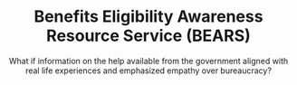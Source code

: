 ---
title: Benefits Eligibility Awareness Resource Service (BEARS)
subtitle: What if information on the help available from the government aligned with real life experiences and emphasized empathy over bureaucracy?
description: The 10x BEARS project is a vision for an empathetic, human-centered world where the public can learn about benefits in a way that reflects their lived experiences, rather than the complexities of bureaucracy.
excerpt: |-
  Millions of Americans access public benefits each year, often triggered by something that happens in their lives, from a joyous occasion like becoming a parent to tragic events like losing a loved one. But our government has no Department of Parenthood. No Ministry for Bereavement. This means that when someone experiences a life event that triggers eligibility for benefits, they are forced to navigate the complexities of multiple agencies (at the federal, state, and/or local levels) to learn about possible benefits, which is often unintuitive and confusing. And it’s up to each person to figure out where to start. The 10x BEARS project is a vision for an empathetic, human-centered world where the public can learn about benefits in a way that reflects their lived experiences, rather than the complexities of bureaucracy.
template: "4"
footer: we-started-as-an-idea-too
intro: |-
    Imagine for a moment that you have experienced a tragedy in your life. Imagine your home was destroyed in a natural disaster. This is a painful and pivotal moment. You are grieving and hopeless, and you need to rebuild your life. You also know that the government may be able to help. Government agencies may offer several benefits that are designed to help people in your situation: inexpensive loans for home rebuilding, emergency food assistance, and changes to your tax obligations reflecting the economic impact of your situation.
  
    With so many options, where do you start with navigating these potential benefits to see which ones you may be eligible for?
  
    That’s the problem. People often don’t know where to start, and when they do, it’s likely going to have you landing on the website for an agency that administers only one of the benefits that you may qualify for. For the other benefits, you’ll have to figure out what agencies administer those programs by starting the process of searching online.
  
    This isn’t a good experience and this is exactly the time when the government should lessen the burden for you to navigate the siloed bureaucracies.
  
    10x believes in trying a new approach to understanding benefits eligibility. What if information on benefits were centered around life events, rather than the various agencies that administer benefits? The 10x BEARS project is taking the lead to imagine what that can look like.
impact: |-
  ## Why this matters
  Currently, finding and learning about benefits information is neither empathetic nor intuitive, and the government can do better. People should not have to navigate a complex matrix of siloed government websites when events in their lives call instead for grief or celebration. We have the opportunity to build trust with the public and prove that civil servants understand the needs of the people we serve.

  The 10x BEARS project is laying a foundation for a human-centered approach for the public to learn about benefits, which is a [top priority for the government](https://www.performance.gov/cx/projects/). We are helping the government imagine and build an empathetic future of public service.
approach: |-
  ## What we're doing
  We’re building out an app preliminarily called the Benefits Eligibility Awareness Resource Service, or BEARS for short. It’s an online resource that streamlines information for multiple benefits–from many different agencies–into one experience that allows users to check their eligibility with just a few simple steps that make sense, all by starting with the question, “What have you experienced in your life?”

  ### How we're doing it

  We’re collaborating with federal agencies to learn about the eligibility criteria for the benefits programs they oversee and mapping them to specific events that many people will face at some point in their lives, such as a death in the family, reaching retirement age, or becoming a parent for the first time. We’re also looking to standardize the eligibility criteria for all federal benefits. So when an applicant goes to look for benefits related to a disability, for example, the application will only ask a disability question once, and that answer will apply to all benefits from different agencies with different definitions for disability.

  The public can get a custom list of benefits they are most likely eligible for by answering a few, short questions. To help them understand benefits programs, we’re creating standardized benefits “cards”, which contain simple explanations of what the benefit program does, who is eligible for it, and information on how to apply. And they can save results without sharing personal information or create an account for personalized notifications.

  And the cherry on top? The BEARS app is powered by two other products that 10x helped stand-up: The US Web Design System for the look and feel of the app, as well as Federalist–which is the static site platform that controls the back-end.

  ### Where we are today

  We’ve completed Phase 3, and Phase 4 is well underway. To scale the product in Phase 4, we’re adding additional federal benefits programs and new functionality.

  We’re actively seeking additional partner agencies to work with us to ensure all the eligibility criteria are accurate and up to date.
future: |-
  ## Next steps
  Current priorities for the BEARS team includes improving functionality and testing features and language with users. Our team is working closely with USA.gov to plan for the eventual integration into their platform for ongoing ownership and development. On the technical side, we received an ATO to launch the application, although without the dashboard or notifications.

  While not in the scope of immediate next steps, our vision is clear that once the prototype is more refined and we get more committed partnerships from agencies, we want to eventually bring in fast-changing eligibility criteria automatically into the BEARS app (Eligibility API’s Initiative, anyone?) and eventually bring in the application processes into the app as well. Imagine!
links:
  - link: https://benefits-tool.usa.gov/retirement/
    text: Retirement
  - link: https://benefits-tool.usa.gov/disability/
    text: Disability
  - link: https://benefits-tool.usa.gov/death-of-a-loved-one/
    text: Death of a loved one

phaseData:
  phase: "4"
  status: "1"
summary:
  - text: Information on government benefits and services is typically agency-centered, rather than human-centered.
  - text: Seeking information about benefits programs from multiple government sources is confusing and distressing. These effects are compounded when someone is forced to navigate this information during times of grief and need.
  - text: 10x is improving benefits awareness by creating a centralized, interactive resource for federal benefits eligibility information organized around key life events.
team:
  members: Renata Bartlett, Meghan O'Meara, Frank Pigeon, Jenna Hansen, Sarah M. Statz, Wesley Dean, Jesse Schoenemann, and Luke Garceau
  ### Where we are today
  submitter: "Monica Fitzgerald (GSA) and Elana Safran (OES, GSA) "  ### How we're doing it
---